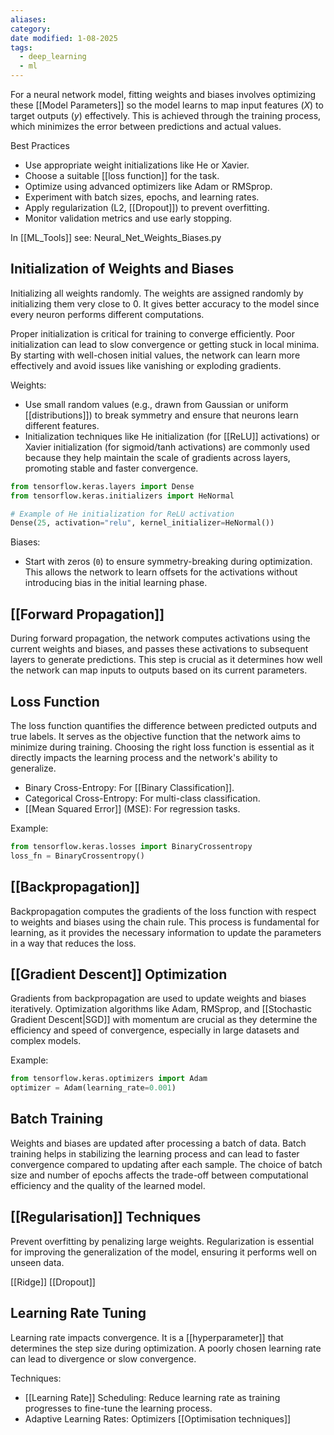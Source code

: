 ```yaml
---
aliases: 
category: 
date modified: 1-08-2025
tags:
  - deep_learning
  - ml
---
```

For a neural network model, fitting weights and biases involves optimizing these [[Model Parameters]] so the model learns to map input features ($X$) to target outputs ($y$) effectively. This is achieved through the training process, which minimizes the error between predictions and actual values.

Best Practices
- Use appropriate weight initializations like He or Xavier.
- Choose a suitable [[loss function]] for the task.
- Optimize using advanced optimizers like Adam or RMSprop.
- Experiment with batch sizes, epochs, and learning rates.
- Apply regularization (L2, [[Dropout]]) to prevent overfitting.
- Monitor validation metrics and use early stopping.

In [[ML_Tools]] see: Neural_Net_Weights_Biases.py

## Initialization of Weights and Biases

Initializing all weights randomly. The weights are assigned randomly by initializing them very close to 0. It gives better accuracy to the model since every neuron performs different computations.

Proper initialization is critical for training to converge efficiently. Poor initialization can lead to slow convergence or getting stuck in local minima. By starting with well-chosen initial values, the network can learn more effectively and avoid issues like vanishing or exploding gradients.

Weights:
- Use small random values (e.g., drawn from Gaussian or uniform [[distributions]]) to break symmetry and ensure that neurons learn different features.
- Initialization techniques like He initialization (for [[ReLU]] activations) or Xavier initialization (for sigmoid/tanh activations) are commonly used because they help maintain the scale of gradients across layers, promoting stable and faster convergence.

```python
from tensorflow.keras.layers import Dense
from tensorflow.keras.initializers import HeNormal

# Example of He initialization for ReLU activation
Dense(25, activation="relu", kernel_initializer=HeNormal())
```
Biases:
- Start with zeros (`0`) to ensure symmetry-breaking during optimization. This allows the network to learn offsets for the activations without introducing bias in the initial learning phase.

## [[Forward Propagation]]

During forward propagation, the network computes activations using the current weights and biases, and passes these activations to subsequent layers to generate predictions. This step is crucial as it determines how well the network can map inputs to outputs based on its current parameters.

## Loss Function

The loss function quantifies the difference between predicted outputs and true labels. It serves as the objective function that the network aims to minimize during training. Choosing the right loss function is essential as it directly impacts the learning process and the network's ability to generalize.

- Binary Cross-Entropy: For [[Binary Classification]].
- Categorical Cross-Entropy: For multi-class classification.
- [[Mean Squared Error]] (MSE): For regression tasks.

Example:
```python
from tensorflow.keras.losses import BinaryCrossentropy
loss_fn = BinaryCrossentropy()
```
## [[Backpropagation]]

Backpropagation computes the gradients of the loss function with respect to weights and biases using the chain rule. This process is fundamental for learning, as it provides the necessary information to update the parameters in a way that reduces the loss.

## [[Gradient Descent]] Optimization

Gradients from backpropagation are used to update weights and biases iteratively. Optimization algorithms like Adam, RMSprop, and [[Stochastic Gradient Descent|SGD]] with momentum are crucial as they determine the efficiency and speed of convergence, especially in large datasets and complex models.

Example:
```python
from tensorflow.keras.optimizers import Adam
optimizer = Adam(learning_rate=0.001)
```

## Batch Training

Weights and biases are updated after processing a batch of data. Batch training helps in stabilizing the learning process and can lead to faster convergence compared to updating after each sample. The choice of batch size and number of epochs affects the trade-off between computational efficiency and the quality of the learned model.

## [[Regularisation]] Techniques

Prevent overfitting by penalizing large weights. Regularization is essential for improving the generalization of the model, ensuring it performs well on unseen data.

[[Ridge]]
[[Dropout]]
## Learning Rate Tuning

Learning rate impacts convergence. It is a [[hyperparameter]] that determines the step size during optimization. A poorly chosen learning rate can lead to divergence or slow convergence.

Techniques:
- [[Learning Rate]] Scheduling: Reduce learning rate as training progresses to fine-tune the learning process.
- Adaptive Learning Rates: Optimizers [[Optimisation techniques]]
